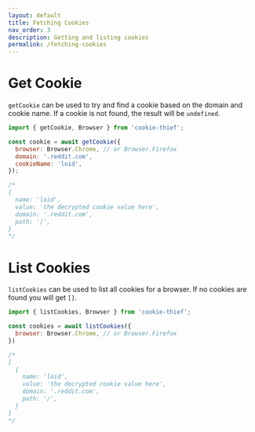 ```yaml
---
layout: default
title: Fetching Cookies
nav_order: 3
description: Getting and listing cookies
permalink: /fetching-cookies
---
```


# Get Cookie

`getCookie` can be used to try and find a cookie based on the domain and cookie name.
If a cookie is not found, the result will be `undefined`.

```js
import { getCookie, Browser } from 'cookie-thief';

const cookie = await getCookie({
  browser: Browser.Chrome, // or Browser.Firefox
  domain: '.reddit.com',
  cookieName: 'loid',
});

/*
{
  name: 'loid',
  value: 'the decrypted cookie value here',
  domain: '.reddit.com',
  path: '/',
}
*/
```

# List Cookies

`listCookies` can be used to list all cookies for a browser.
If no cookies are found you will get `[]`.

```js
import { listCookies, Browser } from 'cookie-thief';

const cookies = await listCookies({
  browser: Browser.Chrome, // or Browser.Firefox
})

/*
[
  {
    name: 'loid',
    value: 'the decrypted cookie value here',
    domain: '.reddit.com',
    path: '/',
  }
]
*/
```
